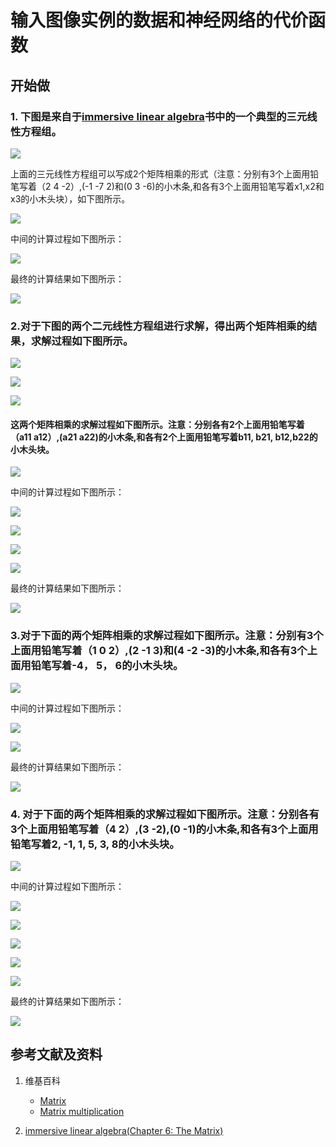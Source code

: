 # 输入图像实例的数据和神经网络的代价函数

## 开始做

### 1. 下图是来自于[immersive linear algebra](http://immersivemath.com/ila/ch05_gausselim/ch05.html)书中的一个典型的三元线性方程组。

![](/images/体验神经网络中的数学原理/输入图像实例的数据和神经网络的代价函数1a1.jpg)

上面的三元线性方程组可以写成2个矩阵相乘的形式（注意：分别有3个上面用铅笔写着（2 4 -2）,(-1 -7 2)和(0 3 -6)的小木条,和各有3个上面用铅笔写着x1,x2和x3的小木头块），如下图所示。

![](/images/体验神经网络中的数学原理/输入图像实例的数据和神经网络的代价函数1a2.jpg)

中间的计算过程如下图所示：

![](/images/体验神经网络中的数学原理/输入图像实例的数据和神经网络的代价函数1a3.jpg)

最终的计算结果如下图所示：

![](/images/体验神经网络中的数学原理/输入图像实例的数据和神经网络的代价函数1a4.jpg)

### 2.对于下图的两个二元线性方程组进行求解，得出两个矩阵相乘的结果，求解过程如下图所示。

![](/images/体验神经网络中的数学原理/输入图像实例的数据和神经网络的代价函数2a1-1.jpg)

![](/images/体验神经网络中的数学原理/输入图像实例的数据和神经网络的代价函数2a1-2.jpg)

![](/images/体验神经网络中的数学原理/输入图像实例的数据和神经网络的代价函数2a1-3.jpg)

#### 这两个矩阵相乘的求解过程如下图所示。注意：分别各有2个上面用铅笔写着（a11 a12）,(a21 a22)的小木条,和各有2个上面用铅笔写着b11, b21, b12,b22的小木头块。

![](/images/体验神经网络中的数学原理/输入图像实例的数据和神经网络的代价函数2a2.jpg)

中间的计算过程如下图所示：

![](/images/体验神经网络中的数学原理/输入图像实例的数据和神经网络的代价函数2a3.jpg)

![](/images/体验神经网络中的数学原理/输入图像实例的数据和神经网络的代价函数2a4.jpg)

![](/images/体验神经网络中的数学原理/输入图像实例的数据和神经网络的代价函数2a5.jpg)

![](/images/体验神经网络中的数学原理/输入图像实例的数据和神经网络的代价函数2a6.jpg)

最终的计算结果如下图所示：

![](/images/体验神经网络中的数学原理/输入图像实例的数据和神经网络的代价函数2a7.jpg)

### 3.对于下面的两个矩阵相乘的求解过程如下图所示。注意：分别有3个上面用铅笔写着（1 0 2）,(2 -1 3)和(4 -2 -3)的小木条,和各有3个上面用铅笔写着-4， 5， 6的小木头块。

![](/images/体验神经网络中的数学原理/输入图像实例的数据和神经网络的代价函数3a1.jpg)

中间的计算过程如下图所示：

![](/images/体验神经网络中的数学原理/输入图像实例的数据和神经网络的代价函数3a2.jpg)

![](/images/体验神经网络中的数学原理/输入图像实例的数据和神经网络的代价函数3a3.jpg)

最终的计算结果如下图所示：

![](/images/体验神经网络中的数学原理/输入图像实例的数据和神经网络的代价函数3a4.jpg)

### 4. 对于下面的两个矩阵相乘的求解过程如下图所示。注意：分别各有3个上面用铅笔写着（4 2）,(3 -2),(0 -1)的小木条,和各有3个上面用铅笔写着2, -1, 1, 5, 3, 8的小木头块。

![](/images/体验神经网络中的数学原理/输入图像实例的数据和神经网络的代价函数4a1.jpg)

中间的计算过程如下图所示：

![](/images/体验神经网络中的数学原理/输入图像实例的数据和神经网络的代价函数4a2.jpg)

![](/images/体验神经网络中的数学原理/输入图像实例的数据和神经网络的代价函数4a3.jpg)

![](/images/体验神经网络中的数学原理/输入图像实例的数据和神经网络的代价函数4a4.jpg)

![](/images/体验神经网络中的数学原理/输入图像实例的数据和神经网络的代价函数4a5.jpg)

![](/images/体验神经网络中的数学原理/输入图像实例的数据和神经网络的代价函数4a6.jpg)

最终的计算结果如下图所示：

![](/images/体验神经网络中的数学原理/输入图像实例的数据和神经网络的代价函数4a7.jpg)

## 参考文献及资料

1. 维基百科
	- [Matrix](https://en.wikipedia.org/wiki/Matrix_(mathematics)) 
	- [Matrix multiplication](https://en.wikipedia.org/wiki/Matrix_multiplication) 

2. [immersive linear algebra(Chapter 6: The Matrix)](http://immersivemath.com/ila/ch06_matrices/ch06.html)